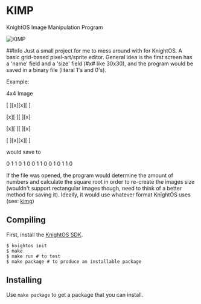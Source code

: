 # KIMP
KnightOS Image Manipulation Program

![KIMP](https://sr.ht/KkJs.png)


##Info
Just a small project for me to mess around with for KnightOS. A basic grid-based pixel-art/sprite editor. General idea is the first screen has a 'name' field and a 'size' field (#x# like 30x30), and the program would be saved in a binary file (literal 1's and 0's).

Example:

4x4 Image

[ ][x][x][ ]

[x][ ][ ][x]

[x][ ][ ][x]

[ ][x][x][ ]

would save to

0 1 1 0
1 0 0 1
1 0 0 1
0 1 1 0

If the file was opened, the program would determine the amount of numbers and calculate the square root in order to re-create the images size (wouldn't support rectangular images though, need to think of a better method for saving it). Ideally, it would use whatever format KnightOS uses (see: [kimg](https://github.com/knightos/kimg))


## Compiling

First, install the [KnightOS SDK](http://www.knightos.org/sdk).

    $ knightos init
    $ make
    $ make run # to test
    $ make package # to produce an installable package

## Installing

Use `make package` to get a package that you can install.

